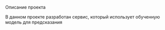 Описание проекта

В данном проекте разработан сервис, который использует обученную модель для предсказания 

